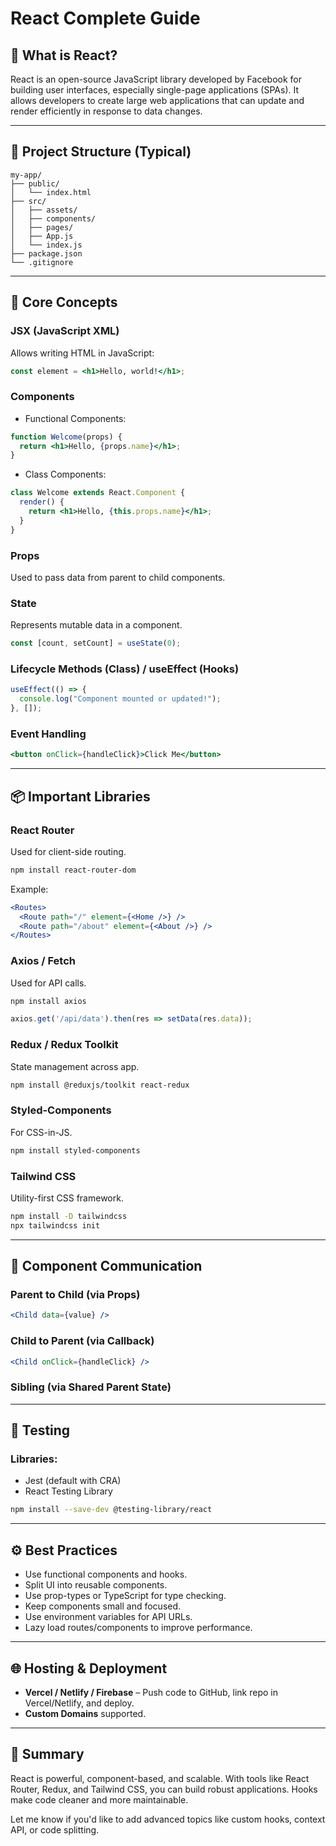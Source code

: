 
# React Complete Guide

## 🧠 What is React?
React is an open-source JavaScript library developed by Facebook for building user interfaces, especially single-page applications (SPAs). It allows developers to create large web applications that can update and render efficiently in response to data changes.

---

## 📁 Project Structure (Typical)
```
my-app/
├── public/
│   └── index.html
├── src/
│   ├── assets/
│   ├── components/
│   ├── pages/
│   ├── App.js
│   └── index.js
├── package.json
└── .gitignore
```

---

## 🌟 Core Concepts

### JSX (JavaScript XML)
Allows writing HTML in JavaScript:
```jsx
const element = <h1>Hello, world!</h1>;
```

### Components
- Functional Components:
```jsx
function Welcome(props) {
  return <h1>Hello, {props.name}</h1>;
}
```
- Class Components:
```jsx
class Welcome extends React.Component {
  render() {
    return <h1>Hello, {this.props.name}</h1>;
  }
}
```

### Props
Used to pass data from parent to child components.

### State
Represents mutable data in a component.
```jsx
const [count, setCount] = useState(0);
```

### Lifecycle Methods (Class) / useEffect (Hooks)
```jsx
useEffect(() => {
  console.log("Component mounted or updated!");
}, []);
```

### Event Handling
```jsx
<button onClick={handleClick}>Click Me</button>
```

---

## 📦 Important Libraries

### React Router
Used for client-side routing.
```bash
npm install react-router-dom
```
Example:
```jsx
<Routes>
  <Route path="/" element={<Home />} />
  <Route path="/about" element={<About />} />
</Routes>
```

### Axios / Fetch
Used for API calls.
```bash
npm install axios
```
```js
axios.get('/api/data').then(res => setData(res.data));
```

### Redux / Redux Toolkit
State management across app.
```bash
npm install @reduxjs/toolkit react-redux
```

### Styled-Components
For CSS-in-JS.
```bash
npm install styled-components
```

### Tailwind CSS
Utility-first CSS framework.
```bash
npm install -D tailwindcss
npx tailwindcss init
```

---

## 🔁 Component Communication

### Parent to Child (via Props)
```jsx
<Child data={value} />
```

### Child to Parent (via Callback)
```jsx
<Child onClick={handleClick} />
```

### Sibling (via Shared Parent State)

---

## 🧪 Testing

### Libraries:
- Jest (default with CRA)
- React Testing Library

```bash
npm install --save-dev @testing-library/react
```

---

## ⚙️ Best Practices
- Use functional components and hooks.
- Split UI into reusable components.
- Use prop-types or TypeScript for type checking.
- Keep components small and focused.
- Use environment variables for API URLs.
- Lazy load routes/components to improve performance.

---

## 🌐 Hosting & Deployment
- **Vercel / Netlify / Firebase** – Push code to GitHub, link repo in Vercel/Netlify, and deploy.
- **Custom Domains** supported.

---

## 📄 Summary
React is powerful, component-based, and scalable. With tools like React Router, Redux, and Tailwind CSS, you can build robust applications. Hooks make code cleaner and more maintainable.

Let me know if you'd like to add advanced topics like custom hooks, context API, or code splitting.
